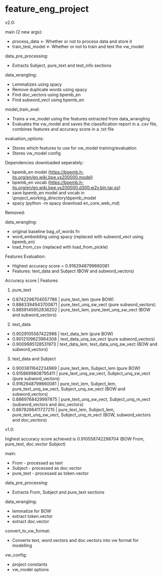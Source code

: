 # feature_eng_project
v2.0:

main (2 new args):
- process_data <- Whether or not to process data and store it
- train_test_model <- Whether or not to train and test the vw_model

data_pre_processing:
- Extracts Subject, pure_text and text_info sections

data_wrangling:
- Lemmatizes using spacy
- Remove duplicate words using spacy
- Find doc_vectors using bpemb_en
- Find subword_vect using bpemb_en

model_train_eval:
- Trains a vw_model using the features extracted from data_wrangling
- Evaluates the vw_model and saves the classification report in a .csv file, combines features and accuracy score in a .txt file

evaluation_options:
- Stores which features to use for vw_model training/evaluation
- Stores vw_model config

Dependencies downloaded seperately:
- bpemb_en model (https://bpemb.h-its.org/en/en.wiki.bpe.vs200000.model)
- bpemb_en vocab (https://bpemb.h-its.org/en/en.wiki.bpe.vs200000.d300.w2v.bin.tar.gz)
- save bpemb_en model and vocab in \project_working_directory\bpemb_model
- spacy (python -m spacy download en_core_web_md)

Removed:

data_wrangling:
- original baseline bag_of_words fn
- word_embedding using spacy (replaced with subword_vect using bpemb_en)
- load_from_csv (replaced with load_from_pickle)

Features Evaluation:
- Highest accuracy score = 0.9162948799660081
- Features: text_data and Subject (BOW and subword_vectors)

Accuracy score | Features
1) pure_text
- 0.8742298704057786 | pure_text_lem (pure BOW)
- 0.8863394943700871 | pure_text_unq_sw_vect (pure subword_vectors)
- 0.8859145952836202 | pure_text_lem, pure_text_unq_sw_vect  (BOW and subword_vectors)

2) text_data
- 0.9029105587422988 | text_data_lem (pure BOW)
- 0.9012109623964308 | text_data_unq_sw_vect (pure subword_vectors)
- 0.9009985128531973 |  text_data_lem, text_data_unq_sw_vect (BOW and subword_vectors)

3) text_data and Subject
- 0.9003611642234969 | pure_text_lem, Subject_lem (pure BOW)
- 0.9158699808795411 | pure_text_unq_sw_vect, Subject_unq_sw_vect (pure subword_vectors)
- 0.9162948799660081 | pure_text_lem, Subject_lem, pure_text_unq_sw_vect, Subject_unq_sw_vect (BOW and subword_vectors)
- 0.8869768429997875 | pure_text_unq_sw_vect, Subject_unq_m_vect (subword_vectors and doc_vectors)
- 0.8878266411727215 | pure_text_lem, Subject_lem, pure_text_unq_sw_vect, Subject_unq_m_vect (BOW, subword_vectors and doc_vectors)

v1.0:

highest accuracy score achieved is 0.910558742298704 (BOW From, pure_text, doc.vector Subject)

main:
- From - processed as text
- Subject - processed as doc.vector
- pure_text - processed as token.vector

data_pre_processing:
- Extracts From, Subject and pure_text sections

data_wrangling:
- lemmatize for BOW
- extract token.vector
- extract doc.vector

convert_to_vw_format:
- Converts text, word.vectors and doc.vectors into vw format for modelling

vw_config:
- project constants
- vw_model options